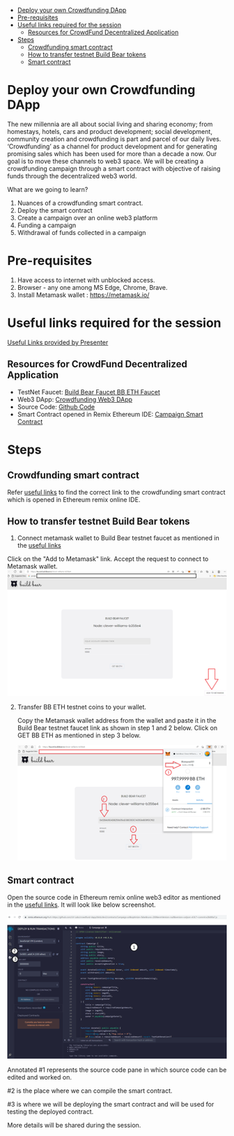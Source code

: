 - [Deploy your own Crowdfunding DApp](#deploy-your-own-crowdfunding-dapp)
- [Pre-requisites](#pre-requisites)
- [Useful links required for the session](#useful-links-required-for-the-session)
  - [Resources for CrowdFund Decentralized Application](#resources-for-crowdfund-decentralized-application)
- [Steps](#steps)
  - [Crowdfunding smart contract](#crowdfunding-smart-contract)
  - [How to transfer testnet Build Bear tokens](#how-to-transfer-testnet-build-bear-tokens)
  - [Smart contract](#smart-contract)

# Deploy your own Crowdfunding DApp
The new millennia are all about social living and sharing economy; from homestays, hotels, cars and product development; social development, community creation and crowdfunding is part and parcel of our daily lives. ‘Crowdfunding’ as a channel for product development and for generating promising sales which has been used for more than a decade a now. Our goal is to move these channels to web3 space. We will be creating a crowdfunding campaign through a smart contract with objective of raising funds through the decentralized web3 world.  

What are we going to learn?
1.	Nuances of a crowdfunding smart contract. 
2.	Deploy the smart contract 
3.	Create a campaign over an online web3 platform 
4.	Funding a campaign 
5.	Withdrawal of funds collected in a campaign 


# Pre-requisites

1. Have access to internet with unblocked access. 
2. Browser - any one among MS Edge, Chrome, Brave. 
3. Install Metamask wallet : https://metamask.io/


# Useful links required for the session

[Useful Links provided by Presenter](https://gist.github.com/paritomarrr/14d6fd028bc423a23c6703b1ed3bd439#file-crowdfund-dapp-md)

## Resources for CrowdFund Decentralized Application

- TestNet Faucet: [Build Bear Faucet BB ETH Faucet](https://faucet.buildbear.io/angry-goodall-693279)
- Web3 DApp: [Crowdfunding Web3 DApp](https://crowdfunddapp.netlify.app/)
- Source Code: [Github Code](https://github.com/UV-Labs/crowdfund-dapp)
- Smart Contract opened in Remix Ethereum IDE: [Campaign Smart Contract](https://remix.ethereum.org/#url=https://github.com/UV-Labs/crowdfund-dapp/blob/main/contracts/Campaign.sol&optimize=false&runs=200&evmVersion=null&version=soljson-v0.8.7+commit.e28d00a7.js)


# Steps

## Crowdfunding smart contract 

Refer [useful links](#useful-links-to-be-used-in-the-session) to find the correct link to the crowdfunding smart contract which is opened in Ethereum remix online IDE.

## How to transfer testnet Build Bear tokens

1. Connect metamask wallet to Build Bear testnet faucet as mentioned in the [useful links](#useful-links-to-be-used-in-the-session)

Click on the "Add to Metamask" link. Accept the request to connect to Metamask wallet.
![](/assets/BuildBear_connect.png)

2. Transfer BB ETH testnet coins to your wallet.
   
   Copy the Metamask wallet address from the wallet and paste it in the Build Bear testnet faucet link as shown in step 1 and 2 below.
   Click on GET BB ETH as mentioned in step 3 below.

   ![](/assets/BuildBear_transfer.png)

## Smart contract 

Open the source code in Ethereum remix online web3 editor as mentioned in the [useful links](#useful-links-to-be-used-in-the-session). It will look like below screenshot. 

![](/assets/Remix_ethereum.png)

Annotated #1 represents the source code pane in which source code can be edited and worked on.

#2 is the place where we can compile the smart contract.

#3 is where we will be deploying the smart contract and will be used for testing the deployed contract.

More details will be shared during the session.